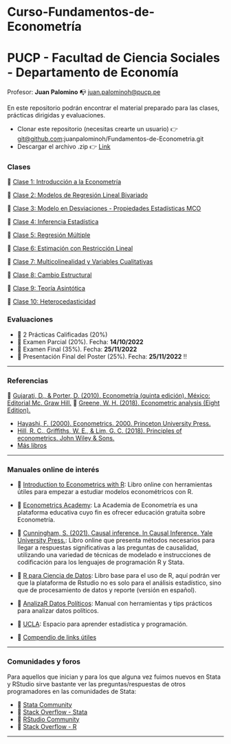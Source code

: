 # Curso-Fundamentos-de-Econometría

# PUCP - Facultad de Ciencia Sociales - Departamento de Economía 

Profesor: **Juan Palomino** :mailbox_with_no_mail: juan.palominoh@pucp.pe

En este repositorio podrán encontrar el material preparado para las clases, prácticas dirigidas y evaluaciones.

- Clonar este repositorio (necesitas crearte un usuario) :point_right: git@github.com:juanpalominoh/Fundamentos-de-Econometria.git
- Descargar el archivo .zip :point_right: [Link](https://github.com/juanpalominoh/Fundamentos-de-Econometria/archive/refs/heads/main.zip)

### Clases 

:file_folder: [Clase 1: Introducción a la Econometría](https://github.com/juanpalominoh/Fundamentos-de-Econometria/tree/main/1.%20Introducci%C3%B3n%20a%20la%20Econometr%C3%ADa) 

:file_folder: [Clase 2: Modelos de Regresión Lineal Bivariado](https://github.com/juanpalominoh/Fundamentos-de-Econometria/tree/main/2.%20Modelos%20de%20Regresi%C3%B3n%20Lineal%20Bivariado)

:file_folder: [Clase 3: Modelo en Desviaciones - Propiedades Estadísticas MCO](https://github.com/juanpalominoh/Fundamentos-de-Econometria/tree/main/3.%20Modelo%20en%20Desviaciones%20-%20Propiedades%20Estad%C3%ADsticas%20MCO%20)

:file_folder: [Clase 4: Inferencia Estadística](https://github.com/juanpalominoh/Fundamentos-de-Econometria/tree/main/4.%20Inferencia%20Estad%C3%ADstica)

:file_folder: [Clase 5: Regresión Múltiple](https://github.com/juanpalominoh/Fundamentos-de-Econometria/tree/main/5.%20Regresi%C3%B3n%20M%C3%BAltiple)

:file_folder: [Clase 6: Estimación con Restricción Lineal](https://github.com/juanpalominoh/Fundamentos-de-Econometria/tree/main/6.%20Estimaci%C3%B3n%20con%20Restricci%C3%B3n%20Lineal)

:file_folder: [Clase 7: Multicolinealidad y Variables Cualitativas](https://github.com/juanpalominoh/Fundamentos-de-Econometria/tree/main/7.%20Multicolinealidad)

:file_folder: [Clase 8: Cambio Estructural](https://github.com/juanpalominoh/Fundamentos-de-Econometria/tree/main/8.%20Cambio%20Estructural)

:file_folder: [Clase 9: Teoría Asintótica](https://github.com/juanpalominoh/Fundamentos-de-Econometria/tree/main/9.%20Teor%C3%ADa%20Asint%C3%B3tica)

:file_folder: [Clase 10: Heterocedasticidad](https://github.com/juanpalominoh/Fundamentos-de-Econometria/tree/main/10.%20Heterocedasticidad)

### Evaluaciones

- :pushpin: 2 Prácticas Calificadas (20%) 
- :pushpin: Examen Parcial (20%). Fecha: **14/10/2022**
- :pushpin: Examen Final (35%). Fecha: **25/11/2022**
- :pushpin: Presentación Final del Poster (25%). Fecha: **25/11/2022** :bangbang:

---

### Referencias

:closed_book: [Gujarati, D., & Porter, D. (2010). Econometría (quinta edición). México: Editorial Mc. Graw Hill.](https://fvela.files.wordpress.com/2012/10/econometria-damodar-n-gujarati-5ta-ed.pdf)
:closed_book: [Greene, W. H. (2018). Econometric analysis (Eight Edition).](https://www.amazon.com/Econometric-Analysis-8th-William-Greene/dp/0134461363)
+ [Hayashi, F. (2000). Econometrics. 2000. Princeton University Press.](https://press.princeton.edu/books/hardcover/9780691010182/econometrics)
+ [Hill, R. C., Griffiths, W. E., & Lim, G. C. (2018). Principles of econometrics. John Wiley & Sons.](https://www.wiley.com/en-us/Principles+of+Econometrics%2C+5th+Edition-p-9781119320944)
+ [Más libros](https://drive.google.com/open?id=1ehT2_b792U9bSEWaenAMkwzjXynehOQB&authuser=juan.palominoh%40pucp.pe&usp=drive_fs)

---

### Manuales online de interés

+ :green_book: [Introduction to Econometrics with R](https://www.econometrics-with-r.org/): Libro online con herramientas útiles para empezar a estudiar modelos econométricos con R. 
 
+ :green_book: [Econometrics Academy](https://sites.google.com/site/econometricsacademy/): La Academia de Econometría es una plataforma educativa cuyo fin es ofrecer educación gratuita sobre Econometría.

+ :blue_book: [Cunningham, S. (2021). Causal inference. In Causal Inference. Yale University Press.](https://mixtape.scunning.com/): Libro online que presenta métodos necesarios para llegar a respuestas significativas a las preguntas de causalidad, utilizando una variedad de técnicas de modelado e instrucciones de codificación para los lenguajes de programación R y Stata.

+ :blue_book: [R para Ciencia de Datos](https://es.r4ds.hadley.nz/): Libro base para el uso de R, aquí podrán ver que la plataforma de Rstudio no es solo para el análisis estadístico, sino que de procesamiento de datos y reporte (versión en español).

+ :orange_book: [AnalizaR Datos Políticos](https://arcruz0.github.io/libroadp/index.html): Manual con herramientas y tips prácticos para analizar datos políticos.

+ :orange_book: [UCLA](https://stats.oarc.ucla.edu/r/): Espacio para aprender estadística y programación.

+ :orange_book: [Compendio de links útiles](https://www.lecy.info/r-for-public-policy)

---

### Comunidades y foros

Para aquellos que inician y para los que alguna vez fuimos nuevos en Stata y RStudio sirve bastante ver las preguntas/respuestas de otros programadores en las comunidades de Stata:

+ :pushpin: [Stata Community](https://www.statalist.org/)
+ :pushpin: [Stack Overflow - Stata](https://stackoverflow.com/questions/tagged/stata)
+ :pushpin: [RStudio Community](https://community.rstudio.com/)
+ :pushpin: [Stack Overflow - R](https://stackoverflow.com/questions/tagged/r)

---

